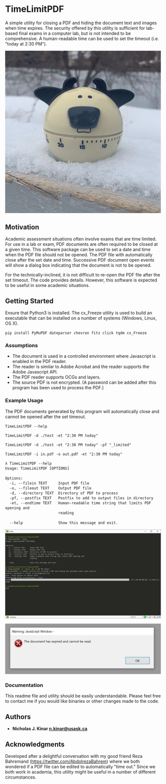 # TimeLimitPDF

A simple utility for closing a PDF and hiding the document text and images when time expires.
The security offered by this utility is sufficient for lab-based final exams in a computer lab,
but is not intended to be comprehensive.  A human-readable time can be used
to set the timeout (i.e. "today at 2:30 PM").

![Photo](./images/timer.jpg)


## Motivation

Academic assessment situations often involve exams that are time limited.  For use in a lab or exam,
PDF documents are often required to be closed at a given time.  This software package can be
used to set a date and time when the PDF file should not be opened.  The PDF file with automatically
close after the set date and time.  Successive PDF document open events will show a dialog box
indicating that the document is not to be opened.

For the technically-inclined, it is not difficult to re-open the PDF file after the set timeout.  The code provides details.
However, this software is expected to be useful in some academic situations.


## Getting Started
Ensure that Python3 is installed.  The cx_Freeze utility is used to build an executable
that can be installed on a number of systems (Windows, Linux, OS X).

```
pip install PyMuPDF dateparser chevron fitz click tqdm cx_Freeze
```

### Assumptions

* The document is used in a controlled environment where Javascript is enabled in the PDF reader.
* The reader is similar to Adobe Acrobat and the reader supports the Adobe Javascript API.
* The PDF reader supports OCGs and layers.
* The source PDF is not encrypted. (A password can be added after this program
  has been used to process the PDF.)

### Example Usage

The PDF documents generated by this program will automatically close
and cannot be opened after the set timeout.

```
TimeLimitPDF --help
```

```
TimeLimitPDF -d ./test -et "2:30 PM today"
```

```
TimeLimitPDF -d ./test -et "2:30 PM today" -pf "_limited"
```

```
TimeLimitPDF -i in.pdf -o out.pdf -et "2:30 PM today"
```

```
λ TimeLimitPDF --help
Usage: TimeLimitPDF [OPTIONS]

Options:
  -i, --filein TEXT     Input PDF file
  -o, --fileout TEXT    Output PDF file
  -d, --directory TEXT  Directory of PDF to process
  -pf, --postfix TEXT   Postfix to add to output files in directory
  -et, --endtime TEXT   Human-readable time string that limits PDF opening and
                        reading

  --help                Show this message and exit.
```

![Example Run](./images/example.jpg)

![Displayed Dialog Box](./images/window.jpg)


### Documentation

This readme file and utility should be easily understandable. Please feel free to contact me
if you would like binaries or other changes made to the code.


## Authors

* **Nicholas J. Kinar <n.kinar@usask.ca>**

## Acknowledgments

Developed after a delightful conversation with my good friend Reza Bahremand
(https://twitter.com/AbdolrezaBahrem) where we both wondered if a PDF file
can be edited to automatically "time out."  Since we both work in academia,
this utility might be useful in a number of different circumstances.
